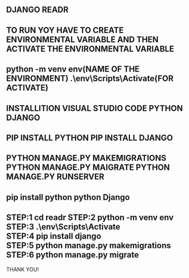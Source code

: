 DJANGO READR 
------------------------------------------------
TO RUN YOY HAVE TO CREATE ENVIRONMENTAL VARIABLE
AND THEN ACTIVATE THE ENVIRONMENTAL VARIABLE
------------------------------------------------
python -m venv env(NAME OF THE ENVIRONMENT)
.\env\Scripts\Activate(FOR ACTIVATE)
------------------------------------------------
INSTALLITION VISUAL STUDIO CODE
PYTHON
DJANGO
------------------------------------------------
PIP INSTALL PYTHON
PIP INSTALL DJANGO
------------------------------------------------
PYTHON MANAGE.PY MAKEMIGRATIONS
PYTHON MANAGE.PY MAIGRATE
PYTHON MANAGE.PY RUNSERVER
------------------------------------------------
pip install python
python Django
------------------------------------------------
STEP:1  cd readr 
STEP:2	python -m venv env                      
STEP:3	.\env\Scripts\Activate                   
STEP:4	pip install django                
STEP:5	python manage.py makemigrations
STEP:6	python manage.py migrate          
------------------------------------------------
THANK YOU!
